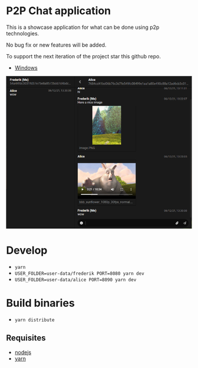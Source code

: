 # P2P Chat application

This is a showcase application for what can be done using p2p technologies.

No bug fix or new features will be added.

To support the next iteration of the project star this github repo.

- [Windows](https://github.com/freddi301/memita-p2p-prototype-1/releases/download/release/p2p-apps-chat-desktop-0.0.0.Setup.exe)

![screenshot](screenshot.png)

# Develop

- `yarn`
- `USER_FOLDER=user-data/frederik PORT=8080 yarn dev`
- `USER_FOLDER=user-data/alice PORT=8090 yarn dev`

# Build binaries
- `yarn distribute`

## Requisites

- [nodejs](https://nodejs.org/en/)
- [yarn](https://yarnpkg.com/)
